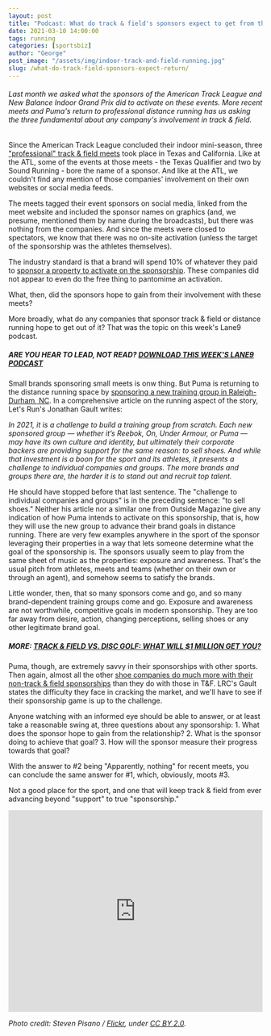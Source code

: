 ```yaml
---
layout: post
title: "Podcast: What do track & field's sponsors expect to get from the sport?"
date: 2021-03-10 14:00:00
tags: running
categories: [sportsbiz]
author: "George"
post_image: "/assets/img/indoor-track-and-field-running.jpg"
slug: /what-do-track-field-sponsors-expect-return/
---
```

<h6>Last month we asked what the sponsors of the American Track League and New Balance Indoor Grand Prix did to activate on these events. More recent meets and Puma's return to professional distance running has us asking the three fundamental about any company's involvement in track & field.</h6>

Since the American Track League concluded their indoor mini-season, three ["professional" track & field meets](https://nalathletics.com/blog/2021/02/22/four-questions-american-track-league-nbigp) took place in Texas and California. Like at the ATL, some of the events at those meets - the Texas Qualifier and two by Sound Running - bore the name of a sponsor. And like at the ATL, we couldn't find any mention of those companies' involvement on their own websites or social media feeds. 

The meets tagged their event sponsors on social media, linked from the meet website and included the sponsor names on graphics (and, we presume, mentioned them by name during the broadcasts), but there was nothing from the companies. And since the meets were closed to spectators, we know that there was no on-site activation (unless the target of the sponsorship was the athletes themselves). 

The industry standard is that a brand will spend 10% of whatever they paid to [sponsor a property to activate on the sponsorship](https://powersponsorship.com/introducing-last-generation-sponsorship-redux/). These companies did not appear to even do the free thing to pantomime an activation.  

What, then, did the sponsors hope to gain from their involvement with these meets?

More broadly, what do any companies that sponsor track & field or distance running hope to get out of it? That was the topic on this week's Lane9 podcast.

##### ARE YOU HEAR TO LEAD, NOT READ? [DOWNLOAD THIS WEEK'S LANE9 PODCAST](https://www.spreaker.com/user/9346696/what-do-track-fields-sponsors-aim-to-get)

Small brands sponsoring small meets is onw thing. But Puma is returning to the distance running space by [sponsoring a new training group in Raleigh-Durham, NC](https://www.letsrun.com/news/2021/03/puma-jumps-back-into-distance-running-with-north-carolina-based-pro-group-led-by-alistair-cragg/). In a comprehensive article on the running aspect of the story, Let's Run's Jonathan Gault writes:

<em>In 2021, it is a challenge to build a training group from scratch. Each new sponsored group — whether it’s Reebok, On, Under Armour, or Puma — may have its own culture and identity, but ultimately their corporate backers are providing support for the same reason: to sell shoes. And while that investment is a boon for the sport and its athletes, it presents a challenge to individual companies and groups. The more brands and groups there are, the harder it is to stand out and recruit top talent.</em>

He should have stopped before that last sentence. The "challenge to individual companies and groups" is in the preceding sentence: "to sell shoes." Neither his article nor a similar one from Outside Magazine give any indication of how Puma intends to activate on this sponsorship, that is, how they will use the new group to advance their brand goals in distance running. There are very few examples anywhere in the sport of the sponsor leveraging their properties in a way that lets someone determine what the goal of the sponsorship is. The sponsors usually seem to play from the same sheet of music as the properties: exposure and awareness. That's the usual pitch from athletes, meets and teams (whether on their own or through an agent), and somehow seems to satisfy the brands.

Little wonder, then, that so many sponsors come and go, and so many brand-dependent training groups come and go. Exposure and awareness are not worthwhile, competitive goals in modern sponsorship. They are too far away from desire, action, changing perceptions, selling shoes or any other legitimate brand goal.

##### MORE: [TRACK & FIELD VS. DISC GOLF: WHAT WILL $1 MILLION GET YOU?](https://nalathletics.com/blog/2021/03/03/track-field-vs-disc-golf)

Puma, though, are extremely savvy in their sponsorships with other sports. Then again, almost all the other [shoe companies do much more with their non-track & field sponsorships](https://nalathletics.com/blog/2020/09/21/retiring-nike-exec-career-explains-track-and-field) than they do with those in T&F. LRC's Gault states the difficulty they face in cracking the market, and we'll have to see if their sponsorship game is up to the challenge. 

Anyone watching with an informed eye should be able to answer, or at least take a reasonable swing at, three questions about any sponsorship:
    1. What does the sponsor hope to gain from the relationship?
    2. What is the sponsor doing to achieve that goal?
    3. How will the sponsor measure their progress towards that goal?

With the answer to #2 being "Apparently, nothing" for recent meets, you can conclude the same answer for #1, which, obviously, moots #3.

Not a good place for the sport, and one that will keep track & field from ever advancing beyond "support" to true "sponsorship."

<iframe src="https://widget.spreaker.com/player?episode_id=43827740&theme=light&autoplay=false&playlist=false&cover_image_url=https%3A%2F%2Fd3wo5wojvuv7l.cloudfront.net%2Fimages.spreaker.com%2Foriginal%2Feef8ff6dd2977b5a2dd845b9257ecf43.jpg" width="100%" height="400px" frameborder="0"></iframe>

<em>Photo credit: Steven Pisano / [Flickr](https://flic.kr/p/qLbXiZ), under [CC BY 2.0](https://creativecommons.org/licenses/by/2.0/).</em>
 
